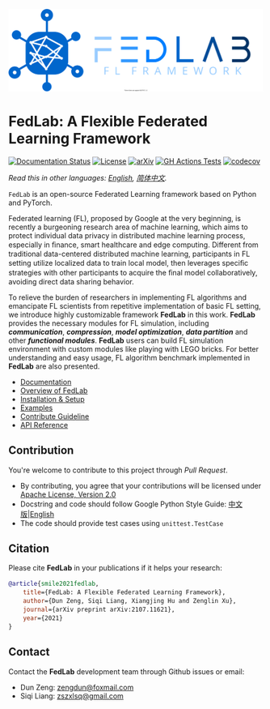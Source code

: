 <p align="center"><img src="./docs/imgs/FedLab-logo.svg?raw=True" width=600></p>

# FedLab: A Flexible Federated Learning Framework

[![Documentation Status](https://readthedocs.com/projects/fedlab-fedlab/badge/?version=latest&token=24c27118c61cc32da390946ad541028871fb336025d47404d1b6be000727ac4a)](https://fedlab-fedlab.readthedocs-hosted.com/en/latest/?badge=latest) [![License](https://img.shields.io/github/license/SMILELab-FL/FedLab)](https://opensource.org/licenses/Apache-2.0) [![arXiv](https://img.shields.io/badge/arXiv-2107.11621-red.svg)](https://arxiv.org/abs/2107.11621) [![GH Actions Tests](https://github.com/SMILELab-FL/FedLab/actions/workflows/CI.yml/badge.svg)](https://github.com/SMILELab-FL/FedLab/actions) [![codecov](https://codecov.io/gh/SMILELab-FL/FedLab/branch/main/graph/badge.svg?token=4HHB5JCSC6)](https://codecov.io/gh/SMILELab-FL/FedLab) 

_Read this in other languages: [English](README.md), [简体中文](README.zh-cn.md)._

`FedLab` is an open-source Federated Learning framework based on Python and PyTorch.

Federated learning (FL), proposed by Google at the very beginning, is recently a burgeoning research area of machine learning, which aims to protect individual data privacy in distributed machine learning process, especially in ﬁnance, smart healthcare and edge computing. Different from traditional data-centered distributed machine learning, participants in FL setting utilize localized data to train local model, then leverages speciﬁc strategies with other participants to acquire the ﬁnal model collaboratively, avoiding direct data sharing behavior.

To relieve the burden of researchers in implementing FL algorithms and emancipate FL scientists from repetitive implementation of basic FL setting, we introduce highly customizable framework __FedLab__ in this work. __FedLab__ provides the necessary modules for FL simulation, including ***communication***, ***compression***, ***model optimization***, ***data partition*** and other ***functional modules***. __FedLab__ users can build FL simulation environment with custom modules like playing with LEGO bricks. For better understanding and easy usage, FL algorithm benchmark implemented in __FedLab__ are also presented.

- [Documentation](https://fedlab.readthedocs.io/en/latest/)
- [Overview of FedLab](https://fedlab.readthedocs.io/en/latest/overview.html)
- [Installation & Setup](https://fedlab.readthedocs.io/en/latest/install.html)
- [Examples](https://fedlab.readthedocs.io/en/latest/example.html)
- [Contribute Guideline](https://fedlab.readthedocs.io/en/latest/contributing.html)
- [API Reference](https://fedlab.readthedocs.io/en/latest/autoapi/index.html)

## Contribution

You're welcome to contribute to this project through _Pull Request_.

- By contributing, you agree that your contributions will be licensed under [Apache License, Version 2.0](https://www.apache.org/licenses/LICENSE-2.0.html) 
- Docstring  and code should follow Google Python Style Guide: [中文版](https://zh-google-styleguide.readthedocs.io/en/latest/google-python-styleguide/python_style_rules/)|[English](https://google.github.io/styleguide/pyguide.html)
- The code should provide test cases using `unittest.TestCase`




## Citation

Please cite __FedLab__ in your publications if it helps your research:

```bibtex
@article{smile2021fedlab,  
    title={FedLab: A Flexible Federated Learning Framework},  
    author={Dun Zeng, Siqi Liang, Xiangjing Hu and Zenglin Xu},  
    journal={arXiv preprint arXiv:2107.11621},  
    year={2021}
}
```

## Contact

Contact the __FedLab__ development team through Github issues or email: 

- Dun Zeng: zengdun@foxmail.com
- Siqi Liang: zszxlsq@gmail.com

